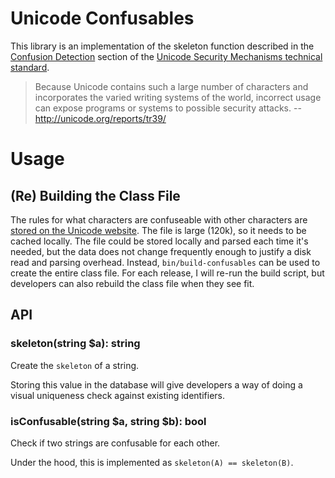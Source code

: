 # Unicode Confusables

This library is an implementation of the skeleton function described in the [Confusion Detection](http://unicode.org/reports/tr39/#Confusable_Detection) section of the [Unicode Security Mechanisms technical standard](http://unicode.org/reports/tr39/).

> Because Unicode contains such a large number of characters and incorporates the varied writing systems of the world, incorrect usage can expose programs or systems to possible security attacks.
 -- http://unicode.org/reports/tr39/

# Usage
## (Re) Building the Class File
The rules for what characters are confuseable with other characters are [stored on the Unicode website](https://www.unicode.org/Public/security/latest/confusables.txt). The file is large (120k), so it needs to be cached locally. The file could be stored locally and parsed each time it's needed, but the data does not change frequently enough to justify a disk read and parsing overhead. Instead, `bin/build-confusables` can be used to create the entire class file. For each release, I will re-run the build script, but developers can also rebuild the class file when they see fit.

## API
### skeleton(string $a): string
Create the `skeleton` of a string.

Storing this value in the database will give developers a way of doing a visual uniqueness check against existing identifiers.

### isConfusable(string $a, string $b): bool
Check if two strings are confusable for each other.

Under the hood, this is implemented as `skeleton(A) == skeleton(B)`.